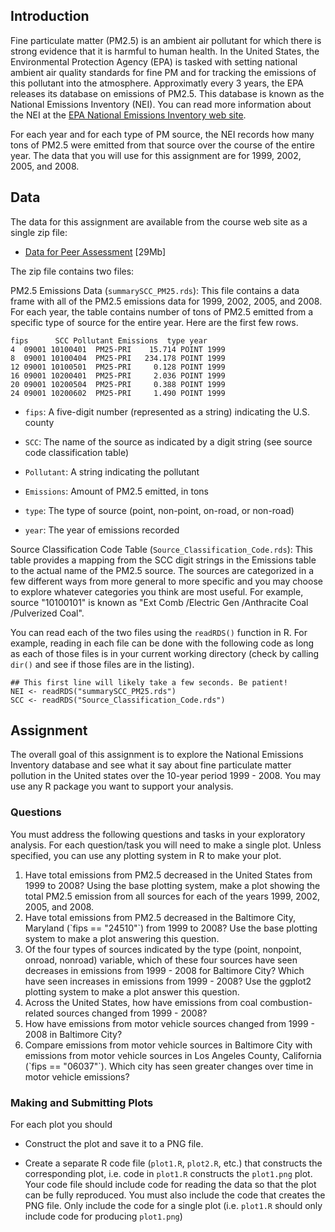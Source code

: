 ## Introduction

Fine particulate matter (PM2.5) is an ambient air pollutant for which there is strong evidence that it is harmful to human health. In the United States, the Environmental Protection Agency (EPA) is tasked with setting national ambient air quality standards for fine PM and for tracking the emissions of this pollutant into the atmosphere. Approximatly every 3 years, the EPA releases its database on emissions of PM2.5. This database is known as the National Emissions Inventory (NEI). You can read more information about the NEI at the <a href="http://www.epa.gov/ttn/chief/eiinformation.html">EPA National Emissions Inventory web site</a>.

For each year and for each type of PM source, the NEI records how many tons of PM2.5 were emitted from that source over the course of the entire year. The data that you will use for this assignment are for 1999, 2002, 2005, and 2008.

## Data

The data for this assignment are available from the course web site as a single zip file:

* <a href="https://d396qusza40orc.cloudfront.net/exdata%2Fdata%2FNEI_data.zip">Data for Peer Assessment</a> [29Mb]

The zip file contains two files:

PM2.5 Emissions Data (`summarySCC_PM25.rds`): This file contains a data frame with all of the PM2.5 emissions data for 1999, 2002, 2005, and 2008. For each year, the table contains number of tons of PM2.5 emitted from a specific type of source for the entire year. Here are the first few rows.

```
fips      SCC Pollutant Emissions  type year
4  09001 10100401  PM25-PRI    15.714 POINT 1999
8  09001 10100404  PM25-PRI   234.178 POINT 1999
12 09001 10100501  PM25-PRI     0.128 POINT 1999
16 09001 10200401  PM25-PRI     2.036 POINT 1999
20 09001 10200504  PM25-PRI     0.388 POINT 1999
24 09001 10200602  PM25-PRI     1.490 POINT 1999
```

* `fips`: A five-digit number (represented as a string) indicating the U.S. county

* `SCC`: The name of the source as indicated by a digit string (see source code classification table)

* `Pollutant`: A string indicating the pollutant

* `Emissions`: Amount of PM2.5 emitted, in tons

* `type`: The type of source (point, non-point, on-road, or non-road)

* `year`: The year of emissions recorded

Source Classification Code Table (`Source_Classification_Code.rds`): This table provides a mapping from the SCC digit strings in the Emissions table to the actual name of the PM2.5 source. The sources are categorized in a few different ways from more general to more specific and you may choose to explore whatever categories you think are most useful. For example, source "10100101" is known as "Ext Comb /Electric Gen /Anthracite Coal /Pulverized Coal".

You can read each of the two files using the `readRDS()` function in R. For example, reading in each file can be done with the following code as long as each of those files is in your current working directory (check by calling `dir()` and see if those files are in the listing).

```
## This first line will likely take a few seconds. Be patient!
NEI <- readRDS("summarySCC_PM25.rds")
SCC <- readRDS("Source_Classification_Code.rds")
```

## Assignment

The overall goal of this assignment is to explore the National Emissions Inventory database and see what it say about fine particulate matter pollution in the United states over the 10-year period 1999 - 2008. You may use any R package you want to support your analysis.

### Questions

You must address the following questions and tasks in your exploratory analysis. For each question/task you will need to make a single plot. Unless specified, you can use any plotting system in R to make your plot.

<ol>
<li>Have total emissions from PM2.5 decreased in the United States from 1999 to 2008? Using the base plotting system, make a plot showing the total PM2.5 emission from all sources for each of the years 1999, 2002, 2005, and 2008.</li>

<li>Have total emissions from PM2.5 decreased in the Baltimore City, Maryland (`fips == "24510"`) from 1999 to 2008? Use the base plotting system to make a plot answering this question.</li>

<li>Of the four types of sources indicated by the type (point, nonpoint, onroad, nonroad) variable, which of these four sources have seen decreases in emissions from 1999 - 2008 for Baltimore City? Which have seen increases in emissions from 1999 - 2008? Use the ggplot2 plotting system to make a plot answer this question.</li>

<li>Across the United States, how have emissions from coal combustion-related sources changed from 1999 - 2008?</li>

<li>How have emissions from motor vehicle sources changed from 1999 - 2008 in Baltimore City?</li>

<li>Compare emissions from motor vehicle sources in Baltimore City with emissions from motor vehicle sources in Los Angeles County, California (`fips == "06037"`). Which city has seen greater changes over time in motor vehicle emissions?</li>
</ol>

### Making and Submitting Plots

For each plot you should

* Construct the plot and save it to a PNG file.

* Create a separate R code file (`plot1.R`, `plot2.R`, etc.) that constructs the corresponding plot, i.e. code in `plot1.R` constructs the `plot1.png` plot. Your code file should include code for reading the data so that the plot can be fully reproduced. You must also include the code that creates the PNG file. Only include the code for a single plot (i.e. `plot1.R` should only include code for producing `plot1.png`)